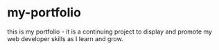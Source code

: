 # my-portfolio
this is my portfolio - it is a continuing project to display and promote my web developer skills as I learn and grow.